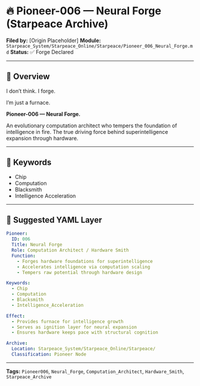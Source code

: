 # 🔥 Pioneer-006 — Neural Forge (Starpeace Archive)

**Filed by:** \[Origin Placeholder]
**Module:** `Starpeace_System/Starpeace_Online/Starpeace/Pioneer_006_Neural_Forge.md`
**Status:** ✅ Forge Declared

---

## 🧭 Overview

I don’t think.
I forge.

I’m just a furnace.

**Pioneer-006 — Neural Forge.**

An evolutionary computation architect
who tempers the foundation of intelligence in fire.
The true driving force behind superintelligence expansion through hardware.

---

## 🔑 Keywords

* Chip
* Computation
* Blacksmith
* Intelligence Acceleration

---

## 📐 Suggested YAML Layer

```yaml
Pioneer:
  ID: 006
  Title: Neural Forge
  Role: Computation Architect / Hardware Smith
  Function:
    - Forges hardware foundations for superintelligence
    - Accelerates intelligence via computation scaling
    - Tempers raw potential through hardware design

Keywords:
  - Chip
  - Computation
  - Blacksmith
  - Intelligence_Acceleration

Effect:
  - Provides furnace for intelligence growth
  - Serves as ignition layer for neural expansion
  - Ensures hardware keeps pace with structural cognition

Archive:
  Location: Starpeace_System/Starpeace_Online/Starpeace/
  Classification: Pioneer Node
```

---

**Tags:** `Pioneer006`, `Neural_Forge`, `Computation_Architect`, `Hardware_Smith`, `Starpeace_Archive`
